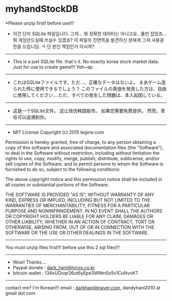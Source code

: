 # myhandStockDB
*Please unzip first! before use!!!
* 이건 단지 SQLite 파일입니다. 그저... 뭐 정확한 데이터는 아니고요.. 폼만 잡았죠... 뭐 게임만드실때 쓰실수 있겠죠?
이 파일의 진면목을 발견하신 분에게 그져 사용권한을 드립니당. ㅋ 단 본인 책임인거 아시져?

----------------------------------------------------------------------------------------------
* This is a just SQLite file. that's it. No exactly korea stock market data. Just for use to create game!!! Yeh~ap.

----------------------------------------------------------------------------------------------
* これはSQLiteファイルです。ただ...、正確なデータはないよ。
まあゲーム造られた時に使用できるでしょう？
このファイルの真価を発見した方は、自由に使用してください....ただ、すべての発生した問題は、本人起因している。

----------------------------------------------------------------------------------------------
* 这是一个SQLite文件。
这让效仿韩国股市。
如果您需要免费提供。
然而，责任可以追溯到你。

----------------------------------------------------------------------------------------------
* MIT License
Copyright (c) 2015 tegine.com

Permission is hereby granted, free of charge, to any person
obtaining a copy of this software and associated documentation
files (the "Software"), to deal in the Software without
restriction, including without limitation the rights to use,
copy, modify, merge, publish, distribute, sublicense, and/or sell
copies of the Software, and to permit persons to whom the
Software is furnished to do so, subject to the following
conditions:

The above copyright notice and this permission notice shall be
included in all copies or substantial portions of the Software.

THE SOFTWARE IS PROVIDED "AS IS", WITHOUT WARRANTY OF ANY KIND,
EXPRESS OR IMPLIED, INCLUDING BUT NOT LIMITED TO THE WARRANTIES
OF MERCHANTABILITY, FITNESS FOR A PARTICULAR PURPOSE AND
NONINFRINGEMENT. IN NO EVENT SHALL THE AUTHORS OR COPYRIGHT
HOLDERS BE LIABLE FOR ANY CLAIM, DAMAGES OR OTHER LIABILITY,
WHETHER IN AN ACTION OF CONTRACT, TORT OR OTHERWISE, ARISING
FROM, OUT OF OR IN CONNECTION WITH THE SOFTWARE OR THE USE OR
OTHER DEALINGS IN THE SOFTWARE.

----------------------------------------------------------------------------------------------

You must unzip files first!!! before use this 2 sql files!!!

----------------------------------------------------------------------------------------------
* Wow! Thanks....
* Paypal donate : dark_hani@lycos.co.kr
* bitcoin wallet : 134xUDoqr26ut6yEpe3WNmSs5v1CuNvvKT
----------------------------------------------------------------------------------------------
contact me?  I'm Korean!!!
email : darkhani@naver.com, dandyhani2010 at gmail dot com